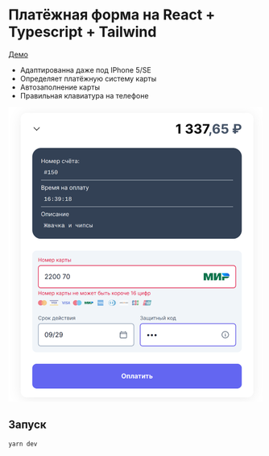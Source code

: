 # Платёжная форма на React + Typescript + Tailwind 

[Демо](https://codesandbox.io/p/github/AlexXanderGrib/payform-react/main)

- Адаптированна даже под IPhone 5/SE
- Определяет платёжную систему карты
- Автозаполнение карты
- Правильная клавиатура на телефоне


![Скриншот](docs/screenshot.png)

## Запуск

```
yarn dev
```

